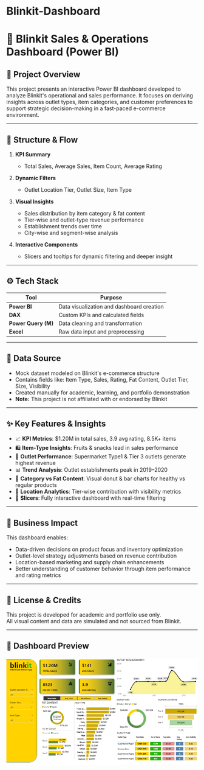 # Blinkit-Dashboard
# 🛒 Blinkit Sales & Operations Dashboard (Power BI)

## 📌 Project Overview

This project presents an interactive Power BI dashboard developed to analyze Blinkit's operational and sales performance. It focuses on deriving insights across outlet types, item categories, and customer preferences to support strategic decision-making in a fast-paced e-commerce environment.

---

## 🧱 Structure & Flow

1. **KPI Summary**  
   - Total Sales, Average Sales, Item Count, Average Rating

2. **Dynamic Filters**  
   - Outlet Location Tier, Outlet Size, Item Type

3. **Visual Insights**  
   - Sales distribution by item category & fat content  
   - Tier-wise and outlet-type revenue performance  
   - Establishment trends over time  
   - City-wise and segment-wise analysis

4. **Interactive Components**  
   - Slicers and tooltips for dynamic filtering and deeper insight

---

## ⚙️ Tech Stack

| Tool        | Purpose                                 |
|-------------|------------------------------------------|
| **Power BI**     | Data visualization and dashboard creation |
| **DAX**          | Custom KPIs and calculated fields         |
| **Power Query (M)** | Data cleaning and transformation      |
| **Excel**         | Raw data input and preprocessing         |

---

## 📂 Data Source

- Mock dataset modeled on Blinkit's e-commerce structure  
- Contains fields like: Item Type, Sales, Rating, Fat Content, Outlet Tier, Size, Visibility  
- Created manually for academic, learning, and portfolio demonstration  
- **Note:** This project is not affiliated with or endorsed by Blinkit

---

## ✨ Key Features & Insights

- 📈 **KPI Metrics**: $1.20M in total sales, 3.9 avg rating, 8.5K+ items
- 🛍️ **Item-Type Insights**: Fruits & snacks lead in sales performance
- 🏬 **Outlet Performance**: Supermarket Type1 & Tier 3 outlets generate highest revenue
- 📊 **Trend Analysis**: Outlet establishments peak in 2019–2020
- 🧁 **Category vs Fat Content**: Visual donut & bar charts for healthy vs regular products
- 📍 **Location Analytics**: Tier-wise contribution with visibility metrics
- 🔄 **Slicers**: Fully interactive dashboard with real-time filtering

---

## 🧠 Business Impact

This dashboard enables:

- Data-driven decisions on product focus and inventory optimization  
- Outlet-level strategy adjustments based on revenue contribution  
- Location-based marketing and supply chain enhancements  
- Better understanding of customer behavior through item performance and rating metrics

---

## 🔖 License & Credits

This project is developed for academic and portfolio use only.  
All visual content and data are simulated and not sourced from Blinkit.

---

## 📸 Dashboard Preview 

![Blinkit Power BI Dashboard](./Snapshot%20of%20the%20Dashboard.png)


